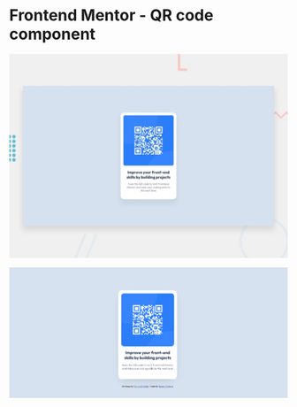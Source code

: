 # Frontend Mentor - QR code component

![Design preview for the QR code component coding challenge](./design/desktop-preview.jpg)

![](./screenshot.png)
